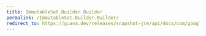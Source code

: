 ```yaml
---
title: ImmutableSet.Builder.Builder
permalink: /ImmutableSet.Builder.Builder/
redirect_to: https://guava.dev/releases/snapshot-jre/api/docs/com/google/common/collect/ImmutableSet.Builder.html#Builder--
---
```

